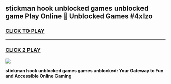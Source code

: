 
## stickman hook unblocked games unblocked game Play Online 👋 Unblocked Games #4xlzo
<h3>
<a href="https://premium.freeplayer.one?title=stickman_hook_unblocked_games&ref=21F">CLICK TO PLAY</a></h3>
<hr>

<h3>
<a href="https://premium.freeplayer.one?title=stickman_hook_unblocked_games&ref=21F">CLICK 2 PLAY</a>
  
</h3>

<a href="https://premium.freeplayer.one?title=stickman_hook_unblocked_games&ref=21F/"><img src="https://clearcache.store/games.png"></a>


**stickman hook unblocked games games unblocked: Your Gateway to Fun and Accessible Online Gaming**
